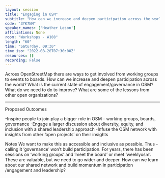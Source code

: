 ```yaml
---
layout: session
title: "Engaging in OSM"
subtitle: "How can we increase and deepen participation across the world?"
code: "3YK7NM"
speaker_names: ['Heather Leson']
affiliations: None
room: "Workshops - A108"
length: "60"
time: "Saturday, 09:30"
time_iso: "2022-08-20T07:30:00Z"
resources: []
recording: False
---
```


Across OpenStreetMap there are ways to get involved from working groups to events to boards. How can we increase and deepen participation across the world? What is the current state of engagement/governance in OSM? What do we need to do to improve? What are some of the lessons from other open organizations?

<hr>

Proposed Outcomes
 
-Inspire people to join play a bigger role in OSM - working groups, boards, governance
-Engage a larger discussion about diversity, equity, and inclusion with a shared leadership approach 
-Infuse the OSM network with insights from other ‘open projects’ on their insights
 
Notes
We want to make this as accessible and inclusive as possible. Thus - calling it ‘governance’ won’t build participation. For years, there has been sessions on ‘working groups’ and ‘meet the board’ or meet ‘weeklyosm’. These are valuable, but we need to go wider and deeper. 
How can we learn about our shared network and build momentum in participation /engagement and leadership?

